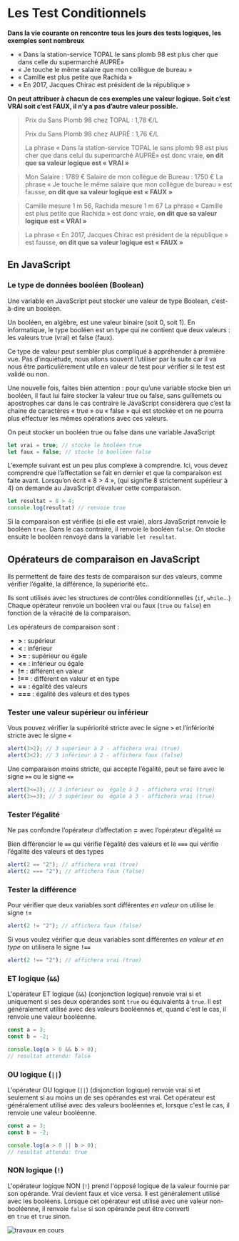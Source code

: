 # Les Test Conditionnels

**Dans la vie courante on rencontre tous les jours des tests logiques, les exemples sont nombreux**

- « Dans la station-service TOPAL le sans plomb 98 est plus cher que dans celle du
supermarché AUPRÉ»
- « Je touche le même salaire que mon collègue de bureau »
- « Camille est plus petite que Rachida »
- « En 2017, Jacques Chirac est président de la république »

**On peut attribuer à chacun de ces exemples une valeur logique. Soit c’est VRAI soit c’est FAUX, il n’y a pas d’autre valeur possible.**

>Prix du Sans Plomb 98 chez TOPAL : 1,78 €/L
>
>Prix du Sans Plomb 98 chez AUPRÉ : 1,76 €/L
>
>La phrase « Dans la station-service TOPAL le sans plomb 98 est plus cher que dans celui du
supermarché AUPRÉ» est donc vraie, **on dit que sa valeur logique est « VRAI »**

>Mon Salaire : 1789 €
>Salaire de mon collègue de Bureau : 1750 €
>La phrase « Je touche le même salaire que mon collègue de bureau » est fausse, **on dit que sa valeur logique est « FAUX »**


>Camille mesure 1 m 56, Rachida mesure 1 m 67
>La phrase « Camille est plus petite que Rachida » est donc vraie, **on dit que sa valeur logique est « VRAI »**

>La phrase « En 2017, Jacques Chirac est président de la république » est fausse, **on dit que sa valeur logique est « FAUX »**

## En JavaScript

### Le type de données booléen (Boolean)

Une variable en JavaScript peut stocker une valeur de type Boolean, c’est-à-dire un booléen.

Un booléen, en algèbre, est une valeur binaire (soit 0, soit 1). En informatique, le type booléen est un type qui ne contient que deux valeurs : les valeurs true (vrai) et false (faux).

Ce type de valeur peut sembler plus compliqué à appréhender à première vue. Pas d’inquiétude, nous allons souvent l’utiliser par la suite car il va nous être particulièrement utile en valeur de test pour vérifier si le test est validé ou non.

Une nouvelle fois, faites bien attention : pour qu’une variable stocke bien un booléen, il faut lui faire stocker la valeur true ou false, sans guillemets ou apostrophes car dans le cas contraire le JavaScript considèrera que c’est la chaine de caractères « true » ou « false » qui est stockée et on ne pourra plus effectuer les mêmes opérations avec ces valeurs.

On peut stocker un booléen true ou false dans une variable JavaScript
```jsx
let vrai = true; // stocke le booléen true
let faux = false; // stocke le boolléen false
```
L'exemple suivant est un peu plus complexe à comprendre. Ici, vous devez comprendre que l’affectation se fait en dernier et que la comparaison est faite avant. Lorsqu’on écrit « 8 > 4 », (qui signifie 8 strictement supérieur à 4) on demande au JavaScript d’évaluer cette comparaison.
```jsx
let resultat = 8 > 4;
console.log(resultat) // renvoie true
```
Si la comparaison est vérifiée (si elle est vraie), alors JavaScript renvoie le booléen `true`. Dans le cas contraire, il renvoie le booléen `false`. On stocke ensuite le booléen renvoyé dans la variable `let resultat`.

## Opérateurs de comparaison en JavaScript

Ils permettent de faire des tests de comparaison sur des valeurs, comme vérifier l’égalité, la différence, la supériorité etc..

Ils sont utilisés avec les structures de contrôles conditionnelles (`if`, `while`…) Chaque opérateur renvoie un booléen vrai ou faux (`true` ou `false`) en fonction de la véracité de la comparaison.

Les opérateurs de comparaison sont :

- **>** : supérieur
- **<** : inférieur
- **>=** : supérieur ou égale
- **<=** : inférieur ou égale
- **!=** : différent en valeur
- **!==** : différent en valeur et en type
- **==** : égalité des valeurs
- **===** : égalité des valeurs et des types

### Tester une valeur supérieur ou inférieur

Vous pouvez vérifier la supériorité stricte avec le signe **`>`** et l’infériorité stricte avec le signe **`<`**
```jsx
alert(3>2); // 3 supérieur à 2 - affichera vrai (true)
alert(3<2); // 3 inférieur à 2 - affichera faux (false)
```
Une comparaison moins stricte, qui accepte l’égalité, peut se faire avec le signe **`>=`** ou le signe **`<=`**
```jsx
alert(3<=3); // 3 inférieur ou  égale à 3 - affichera vrai (true)
alert(3>=3); // 3 supérieur ou  égale à 3 - affichera vrai (true)
```
### Tester l’égalité
Ne pas confondre l’opérateur d’affectation **=** avec l’opérateur d’égalité **`==`**

Bien différencier le **`==`** qui vérifie l’égalité des valeurs et le **`===`** qui vérifie l’égalité des valeurs et des types
```jsx
alert(2 == "2"); // affichera vrai (true)
alert(2 === "2"); // affichera faux (false)
```
### Tester la différence

Pour vérifier que deux variables sont différentes *en valeur* on utilise le signe **`!=`**
```jsx
alert(2 != "2"); // affichera faux (false)
```
Si vous voulez vérifier que deux variables sont différentes *en valeur et en type* on utilisera le signe **`!==`**
```jsx
alert(2 !== "2"); // affichera vrai (true)
```
### ET logique (`&&`)

L'opérateur ET logique (`&&`) (conjonction logique) renvoie vrai si et uniquement si ses deux opérandes sont `true` ou équivalents à `true`. Il est généralement utilisé avec des valeurs booléennes et, quand c'est le cas, il renvoie une valeur booléenne. 
```jsx
const a = 3;
const b = -2;

console.log(a > 0 && b > 0);
// resultat attendu: false
```
### OU logique (`||`)

L'opérateur OU logique (`||`) (disjonction logique) renvoie vrai si et seulement si au moins un de ses opérandes est vrai. Cet opérateur est généralement utilisé avec des valeurs booléennes et, lorsque c'est le cas, il renvoie une valeur booléenne.
```jsx
const a = 3;
const b = -2;

console.log(a > 0 || b > 0);
// resultat attendu: true
```
### NON logique (`!`)

L'opérateur logique NON (`!`) prend l'opposé logique de la valeur fournie par son opérande. Vrai devient faux et vice versa. Il est généralement utilisé avec les booléens. Lorsque cet opérateur est utilisé avec une valeur non-booléenne, il renvoie `false` si son opérande peut être converti en `true` et `true` sinon.

![travaux en cours](https://www.gifgratis.net/gifs_animes/travaux_en_cours/21.gif "travaux en cours")
